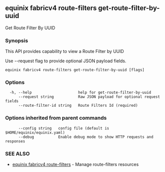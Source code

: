 ## equinix fabricv4 route-filters get-route-filter-by-uuid

Get Route Filter By UUID

### Synopsis

This API provides capability to view a Route Filter by UUID

Use --request flag to provide optional JSON payload fields.

```
equinix fabricv4 route-filters get-route-filter-by-uuid [flags]
```

### Options

```
  -h, --help                     help for get-route-filter-by-uuid
      --request string           Raw JSON payload for optional request fields
      --route-filter-id string   Route Filters Id (required)
```

### Options inherited from parent commands

```
      --config string   config file (default is $HOME/equinix/equinix.yaml)
      --debug           Enable debug mode to show HTTP requests and responses
```

### SEE ALSO

* [equinix fabricv4 route-filters](equinix_fabricv4_route-filters.md)	 - Manage route-filters resources

